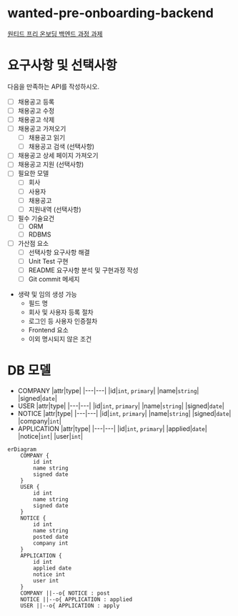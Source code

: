 # wanted-pre-onboarding-backend

[원티드 프리 온보딩 백엔드 과정 과제](https://bow-hair-db3.notion.site/5-1850bca26fda4e0ca1410df270c03409)

# 요구사항 및 선택사항

다음을 만족하는 API를 작성하시오.

-   [ ] 채용공고 등록
-   [ ] 채용공고 수정
-   [ ] 채용공고 삭제
-   [ ] 채용공고 가져오기
    -   [ ] 채용공고 읽기
    -   [ ] 채용공고 검색 (선택사항)
-   [ ] 채용공고 상세 페이지 가져오기
-   [ ] 채용공고 지원 (선택사항)
-   [ ] 필요한 모델
    -   [ ] 회사
    -   [ ] 사용자
    -   [ ] 채용공고
    -   [ ] 지원내역 (선택사항)
-   [ ] 필수 기술요건
    -   [ ] ORM
    -   [ ] RDBMS
-   [ ] 가산점 요소
    -   [ ] 선택사항 요구사항 해결
    -   [ ] Unit Test 구현
    -   [ ] README 요구사항 분석 및 구현과정 작성
    -   [ ] Git commit 메세지
-   생략 및 임의 생성 가능
    -   필드 명
    -   회사 및 사용자 등록 절차
    -   로그인 등 사용자 인증절차
    -   Frontend 요소
    -   이외 명시되지 않은 조건

# DB 모델

-   COMPANY
    |attr|type|
    |---|---|
    |id|`int`, `primary`|
    |name|`string`|
    |signed|`date`|
-   USER
    |attr|type|
    |---|---|
    |id|`int`, `primary`|
    |name|`string`|
    |signed|`date`|
-   NOTICE
    |attr|type|
    |---|---|
    |id|`int`, `primary`|
    |name|`string`|
    |signed|`date`|
    |company|`int`|
-   APPLICATION
    |attr|type|
    |---|---|
    |id|`int`, `primary`|
    |applied|`date`|
    |notice|`int`|
    |user|`int`|

```mermaid
erDiagram
    COMPANY {
        id int
        name string
        signed date
    }
    USER {
        id int
        name string
        signed date
    }
    NOTICE {
        id int
        name string
        posted date
        company int
    }
    APPLICATION {
        id int
        applied date
        notice int
        user int
    }
    COMPANY ||--o{ NOTICE : post
    NOTICE ||--o{ APPLICATION : applied
    USER ||--o{ APPLICATION : apply
```
